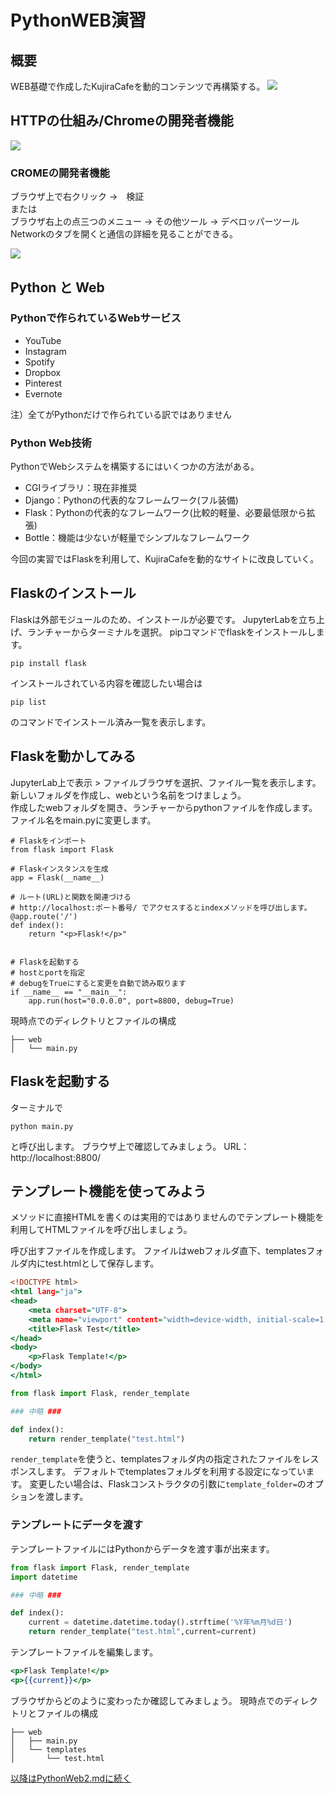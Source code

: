 # PythonWEB演習

## 概要
WEB基礎で作成したKujiraCafeを動的コンテンツで再構築する。
<img src="images/kujiracafe.png">

## HTTPの仕組み/Chromeの開発者機能
<img src="images/webの仕組み.png">

### CROMEの開発者機能
ブラウザ上で右クリック ->　検証  
または  
ブラウザ右上の点三つのメニュー -> その他ツール -> デベロッパーツール
Networkのタブを開くと通信の詳細を見ることができる。

<img src="images/networktab.png">

## Python と Web
### Pythonで作られているWebサービス
- YouTube
- Instagram
- Spotify
- Dropbox
- Pinterest
- Evernote

注）全てがPythonだけで作られている訳ではありません

### Python Web技術
PythonでWebシステムを構築するにはいくつかの方法がある。
- CGIライブラリ：現在非推奨
- Django：Pythonの代表的なフレームワーク(フル装備)
- Flask：Pythonの代表的なフレームワーク(比較的軽量、必要最低限から拡張)
- Bottle：機能は少ないが軽量でシンプルなフレームワーク

今回の実習ではFlaskを利用して、KujiraCafeを動的なサイトに改良していく。

## Flaskのインストール
Flaskは外部モジュールのため、インストールが必要です。
JupyterLabを立ち上げ、ランチャーからターミナルを選択。
pipコマンドでflaskをインストールします。
```
pip install flask
```
インストールされている内容を確認したい場合は
```
pip list
```
のコマンドでインストール済み一覧を表示します。

## Flaskを動かしてみる
JupyterLab上で表示 > ファイルブラウザを選択、ファイル一覧を表示します。  
新しいフォルダを作成し、webという名前をつけましょう。  
作成したwebフォルダを開き、ランチャーからpythonファイルを作成します。  
ファイル名をmain.pyに変更します。  
```
# Flaskをインポート
from flask import Flask

# Flaskインスタンスを生成
app = Flask(__name__)

# ルート(URL)と関数を関連づける
# http://localhost:ポート番号/ でアクセスするとindexメソッドを呼び出します。
@app.route('/')
def index():
    return "<p>Flask!</p>"


# Flaskを起動する
# hostとportを指定
# debugをTrueにすると変更を自動で読み取ります
if __name__ == "__main__":
    app.run(host="0.0.0.0", port=8800, debug=True)
```

現時点でのディレクトリとファイルの構成
```
├── web
│   └── main.py
```

## Flaskを起動する
ターミナルで
```
python main.py
```
と呼び出します。
ブラウザ上で確認してみましょう。
URL：http://localhost:8800/

## テンプレート機能を使ってみよう
メソッドに直接HTMLを書くのは実用的ではありませんのでテンプレート機能を利用してHTMLファイルを呼び出しましょう。

呼び出すファイルを作成します。
ファイルはwebフォルダ直下、templatesフォルダ内にtest.htmlとして保存します。
```html:test.html
<!DOCTYPE html>
<html lang="ja">
<head>
    <meta charset="UTF-8">
    <meta name="viewport" content="width=device-width, initial-scale=1.0">
    <title>Flask Test</title>
</head>
<body>
    <p>Flask Template!</p>
</body>
</html>
```

```python:main.py
from flask import Flask, render_template

### 中略 ###

def index():
    return render_template("test.html")

```
`render_template`を使うと、templatesフォルダ内の指定されたファイルをレスポンスします。
デフォルトでtemplatesフォルダを利用する設定になっています。
変更したい場合は、Flaskコンストラクタの引数に`template_folder=`のオプションを渡します。

### テンプレートにデータを渡す
テンプレートファイルにはPythonからデータを渡す事が出来ます。

```python:main.py
from flask import Flask, render_template
import datetime

### 中略 ###

def index():
    current = datetime.datetime.today().strftime('%Y年%m月%d日')
    return render_template("test.html",current=current)
```
テンプレートファイルを編集します。

```html:test.html
<p>Flask Template!</p>
<p>{{current}}</p>
```

ブラウザからどのように変わったか確認してみましょう。
現時点でのディレクトリとファイルの構成
```
├── web
│   ├── main.py
│   └── templates
│       └── test.html
```

[以降はPythonWeb2.mdに続く](PythonWeb2.md)
